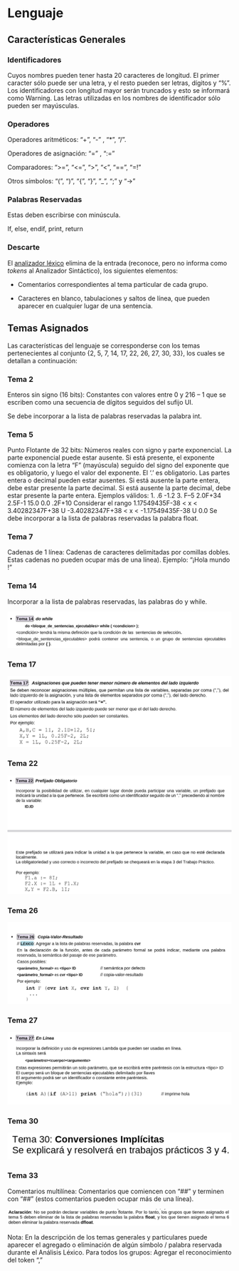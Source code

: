 # Lenguaje

## Características Generales

### Identificadores

Cuyos nombres pueden tener hasta 20 caracteres de longitud. El primer caracter sólo puede ser una letra, y el resto pueden ser letras, dígitos y “%”. Los identificadores con longitud mayor serán truncados y esto se informará como Warning. Las letras utilizadas en los nombres de identificador sólo pueden ser mayúsculas.

### Operadores

Operadores aritméticos: “+”, “-” , “\*”, “/”.

Operadores de asignación: “=” , “:=”

Comparadores: “>=”, “<=”, “>”, “<”, “==”, “=!”

Otros símbolos: “(”, “)”, “{”, “}”, ”\_”, “;” y “->”

### Palabras Reservadas

Estas deben escribirse con minúscula.

If, else, endif, print, return

### Descarte

El [analizador léxico](lexer.md) elimina de la entrada (reconoce, pero no informa como _tokens_ al Analizador Sintáctico), los siguientes elementos:

- Comentarios correspondientes al tema particular de cada grupo.

- Caracteres en blanco, tabulaciones y saltos de línea, que pueden aparecer en cualquier lugar de una sentencia.

## Temas Asignados

Las características del lenguaje se corresponderse con los temas pertenecientes al conjunto {2, 5, 7, 14, 17, 22, 26, 27, 30, 33}, los cuales se detallan a continuación:

### Tema 2

Enteros sin signo (16 bits): Constantes con valores entre 0 y 216 – 1 que se escriben como una secuencia de
dígitos seguidos del sufijo UI.

Se debe incorporar a la lista de palabras reservadas la palabra int.

### Tema 5

Punto Flotante de 32 bits: Números reales con signo y parte exponencial. La parte exponencial puede estar
ausente. Si está presente, el exponente comienza con la letra “F” (mayúscula) seguido del signo del exponente
que es obligatorio, y luego el valor del exponente.
El ‘.’ es obligatorio. Las partes entera o decimal pueden estar ausentes. Si está ausente la parte entera, debe
estar presente la parte decimal. Si está ausente la parte decimal, debe estar presente la parte entera.
Ejemplos válidos: 1. .6 -1.2 3. F–5 2.0F+34 2.5F-1 15.0 0.0 .2F+10
Considerar el rango 1.17549435F-38 < x < 3.40282347F+38 U
-3.40282347F+38 < x < -1.17549435F-38 U 0.0
Se debe incorporar a la lista de palabras reservadas la palabra float.

### Tema 7

Cadenas de 1 línea: Cadenas de caracteres delimitadas por comillas dobles. Estas cadenas no pueden ocupar
más de una línea).
Ejemplo: “¡Hola mundo !”

### Tema 14

Incorporar a la lista de palabras reservadas, las palabras do y while.

![alt text](image.png)

### Tema 17

![alt text](image1.png)

### Tema 22

![alt text](image2.png)

### Tema 26

![alt text](image3.png)

### Tema 27

![alt text](image4.png)

### Tema 30

![alt text](image5.png)

### Tema 33

Comentarios multilínea: Comentarios que comiencen con “##” y terminen con “##” (estos comentarios pueden
ocupar más de una línea).

![alt text](image6.png)

Nota: En la descripción de los temas generales y particulares puede aparecer el agregado o eliminación de algún
símbolo / palabra reservada durante el Análisis Léxico.
Para todos los grupos: Agregar el reconocimiento del token “,”
